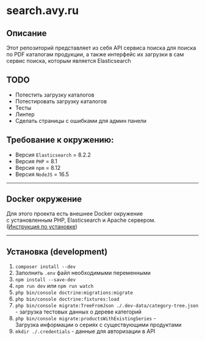 # search.avy.ru

## Описание
Этот репозиторий представляет из себя API сервиса поиска для поиска по PDF
каталогам продукции, а также интерфейс их загрузки в сам сервис поиска, которым
является Elasticsearch

## TODO
- Потестить загрузку каталогов
- Потестировать загрузку каталогов
- Тесты
- Линтер
- Сделать страницы с ошибками для админ панели

## Требование к окружению:
- Версия `Elasticsearch` = 8.2.2
- Версия `PHP` = 8.1
- Версия `npm` = 8.12
- Версия `NodeJS` = 16.5

<hr>

## Docker окружение
Для этого проекта есть внешнее Docker окружение  
с установленным PHP, Elasticsearch и Apache сервером.  
([Инструкция по установке](https://github.com/cherepushka/avy-dev-kit))

<hr>

## Установка (development)
1. `composer install --dev`
2. Заполнить `.env` файл необходимыми переменными
3. `npm install --save-dev`
4. `npm run dev` или `npm run watch`
5. `php bin/console doctrine:migrations:migrate`
6. `php bin/console doctrine:fixtures:load`
7. `php bin/console migrate:TreeFromJson ./.dev-data/category-tree.json`  
    \- загрузка тестовых данных о дереве категорий
8. `php bin/console migrate:productsWithExistingSeries` -  
    Загрузка информации о сериях с существующими продуктами
9. `mkdir ./.credentials` - данные для авторизации в API
